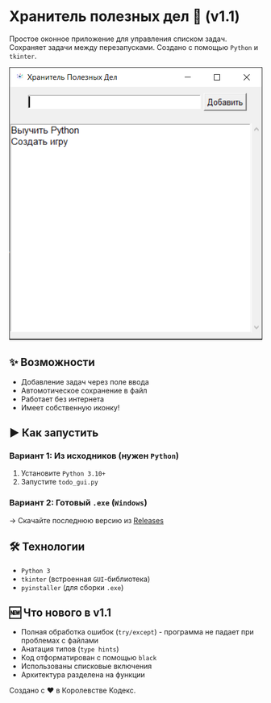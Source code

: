 # Хранитель полезных дел 📝 (v1.1)

Простое оконное приложение для управления списком задач.
Сохраняет задачи между перезапусками. Создано с помощью `Python` и `tkinter`.

![Скриншот](screenshot.png)

## ✨ Возможности
- Добавление задач через поле ввода
- Автомотическое сохранение в файл
- Работает без интернета
- Имеет собственную иконку!

## ▶ Как запустить
### Вариант 1: Из исходников (нужен `Python`)
1. Установите `Python 3.10+`
2. Запустите `todo_gui.py`

### Вариант 2: Готовый `.exe` (`Windows`)
→ Скачайте последнюю версию из [Releases](https://github.com/HightWolt/todo-keeper-gui/releases)

## 🛠 Технологии
- `Python 3`
- `tkinter` (встроенная `GUI`-библиотека)
- `pyinstaller` (для сборки `.exe`)

## 🆕 Что нового в v1.1
- Полная обработка ошибок (`try/except`) - программа не падает при проблемах с файлами
- Анатация типов (`type hints`)
- Код отформатирован с помощью `black`
- Использованы списковые включения
- Архитектура разделена на функции

Создано с ❤ в Королевстве Кодекс.